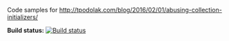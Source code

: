 Code samples for http://tpodolak.com/blog/2016/02/01/abusing-collection-initializers/

**Build status:** [![Build status](https://ci.appveyor.com/api/projects/status/x4gulspprkj46pgo/branch/master?svg=true)](https://ci.appveyor.com/project/tpodolak/blog-twuqh/branch/master)
